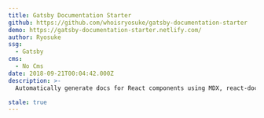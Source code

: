 ```yaml
---
title: Gatsby Documentation Starter
github: https://github.com/whoisryosuke/gatsby-documentation-starter
demo: https://gatsby-documentation-starter.netlify.com/
author: Ryosuke
ssg:
  - Gatsby
cms:
  - No Cms
date: 2018-09-21T00:04:42.000Z
description: >-
  Automatically generate docs for React components using MDX, react-docgen, and GatsbyJS

stale: true
---
```

